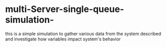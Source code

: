 # multi-Server-single-queue-simulation-
this is a simple simulation to gather various data from the system described and investigate how variables impact system's behavior
